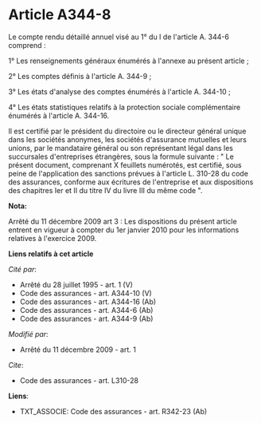 # Article A344-8

Le compte rendu détaillé annuel visé au 1° du I de l'article A. 344-6 comprend : 

1° Les renseignements généraux énumérés à l'annexe au présent article ; 

2° Les comptes définis à l'article A. 344-9 ; 

3° Les états d'analyse des comptes énumérés à l'article A. 344-10 ; 

4° Les états statistiques relatifs à la protection sociale complémentaire énumérés à l'article A. 344-16. 

Il est certifié par le président du directoire ou le directeur général unique dans les sociétés anonymes, les sociétés
d'assurance mutuelles et leurs unions, par le mandataire général ou son représentant légal dans les succursales d'entreprises
étrangères, sous la formule suivante : " Le présent document, comprenant X feuillets numérotés, est certifié, sous peine de
l'application des sanctions prévues à l'article L. 310-28 du code des assurances, conforme aux écritures de l'entreprise et
aux dispositions des chapitres Ier et II du titre IV du livre III du même code ".

**Nota:**

Arrêté du 11 décembre 2009 art 3 : Les dispositions du présent article entrent en vigueur à compter du 1er janvier 2010 pour
les informations relatives à l'exercice 2009.

**Liens relatifs à cet article**

_Cité par_:

  - Arrêté du 28 juillet 1995 - art. 1 (V)
  - Code des assurances - art. A344-10 (V)
  - Code des assurances - art. A344-16 (Ab)
  - Code des assurances - art. A344-6 (Ab)
  - Code des assurances - art. A344-9 (Ab)

_Modifié par_:

  - Arrêté du 11 décembre 2009 - art. 1

_Cite_:

  - Code des assurances - art. L310-28

**Liens**:

  - TXT_ASSOCIE: Code des assurances - art. R342-23 (Ab)
